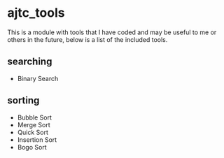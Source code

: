 # ajtc_tools
This is a module with tools that I have coded and may be useful to me or others in the future, below is a list of the included tools.
## searching
 - Binary Search
## sorting
 - Bubble Sort
 - Merge Sort
 - Quick Sort
 - Insertion Sort
 - Bogo Sort
